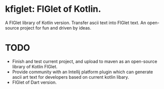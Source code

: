 # kfiglet: FIGlet of Kotlin.
A FIGlet library of Kotlin version. Transfer ascii text into FIGlet text. An open-source project for fun and driven by ideas.

# TODO
* Finish and test current project, and upload to maven as an open-source library of Kotlin FIGlet.
* Provide community with an Intellij platform plugin which can generate ascii art text for developers based on current kotlin libary.
* FIGlet of Dart version.
